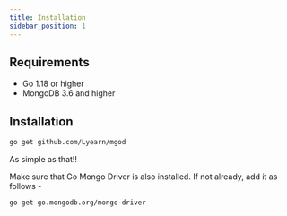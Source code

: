 ```yaml
---
title: Installation
sidebar_position: 1
---
```


## Requirements

- Go 1.18 or higher
- MongoDB 3.6 and higher

## Installation

```bash
go get github.com/Lyearn/mgod
```

As simple as that!!

Make sure that Go Mongo Driver is also installed. If not already, add it as follows -

```bash
go get go.mongodb.org/mongo-driver
```
